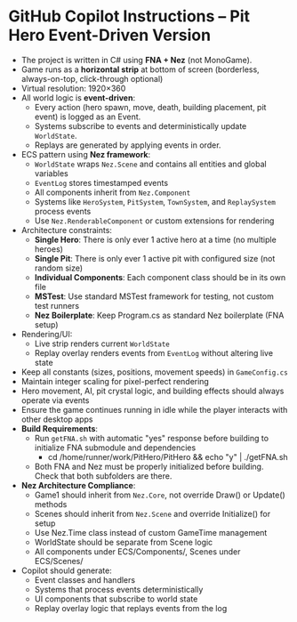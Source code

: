 # GitHub Copilot Instructions – Pit Hero Event-Driven Version

- The project is written in C# using **FNA + Nez** (not MonoGame).
- Game runs as a **horizontal strip** at bottom of screen (borderless, always-on-top, click-through optional)
- Virtual resolution: 1920×360
- All world logic is **event-driven**:
  - Every action (hero spawn, move, death, building placement, pit event) is logged as an Event.
  - Systems subscribe to events and deterministically update `WorldState`.
  - Replays are generated by applying events in order.
- ECS pattern using **Nez framework**:
  - `WorldState` wraps `Nez.Scene` and contains all entities and global variables
  - `EventLog` stores timestamped events
  - All components inherit from `Nez.Component`
  - Systems like `HeroSystem`, `PitSystem`, `TownSystem`, and `ReplaySystem` process events
  - Use `Nez.RenderableComponent` or custom extensions for rendering
- Architecture constraints:
  - **Single Hero**: There is only ever 1 active hero at a time (no multiple heroes)
  - **Single Pit**: There is only ever 1 active pit with configured size (not random size)
  - **Individual Components**: Each component class should be in its own file
  - **MSTest**: Use standard MSTest framework for testing, not custom test runners
  - **Nez Boilerplate**: Keep Program.cs as standard Nez boilerplate (FNA setup)
- Rendering/UI:
  - Live strip renders current `WorldState`
  - Replay overlay renders events from `EventLog` without altering live state
- Keep all constants (sizes, positions, movement speeds) in `GameConfig.cs`
- Maintain integer scaling for pixel-perfect rendering
- Hero movement, AI, pit crystal logic, and building effects should always operate via events
- Ensure the game continues running in idle while the player interacts with other desktop apps
- **Build Requirements**: 
  - Run `getFNA.sh` with automatic "yes" response before building to initialize FNA submodule and dependencies
    - cd /home/runner/work/PitHero/PitHero && echo "y" | ./getFNA.sh
  - Both FNA and Nez must be properly initialized before building.  Check that both subfolders are there.
- **Nez Architecture Compliance**:
  - Game1 should inherit from `Nez.Core`, not override Draw() or Update() methods
  - Scenes should inherit from `Nez.Scene` and override Initialize() for setup
  - Use Nez.Time class instead of custom GameTime management
  - WorldState should be separate from Scene logic
  - All components under ECS/Components/, Scenes under ECS/Scenes/
- Copilot should generate:
  - Event classes and handlers
  - Systems that process events deterministically
  - UI components that subscribe to world state
  - Replay overlay logic that replays events from the log

